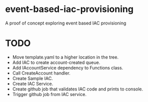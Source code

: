 # event-based-iac-provisioning

A proof of concept exploring event based IAC provisioning

# TODO

- Move template.yaml to a higher location in the tree.
- Add IAC to create account-created queue.
- Add IAccountService dependency to Functions class.
- Call CreateAccount handler.
- Create Sample IAC.
- Create IAC Service.
- Create github job that validates IAC code and prints to console.
- Trigger github job from IAC service.
